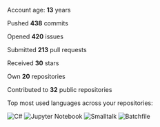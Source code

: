 Account age: **13** years

Pushed **438** commits

Opened **420** issues

Submitted **213** pull requests

Received **30** stars

Own **20** repositories

Contributed to **32** public repositories

Top most used languages across your repositories:

![C#](https://img.shields.io/static/v1?style=flat-square&label=%E2%A0%80&color=555&labelColor=%23178600&message=C%23%EF%B8%B198%25)
![Jupyter Notebook](https://img.shields.io/static/v1?style=flat-square&label=%E2%A0%80&color=555&labelColor=%23DA5B0B&message=Jupyter%20Notebook%EF%B8%B11.3%25)
![Smalltalk](https://img.shields.io/static/v1?style=flat-square&label=%E2%A0%80&color=555&labelColor=%23596706&message=Smalltalk%EF%B8%B10.4%25)
![Batchfile](https://img.shields.io/static/v1?style=flat-square&label=%E2%A0%80&color=555&labelColor=%23C1F12E&message=Batchfile%EF%B8%B10.1%25)
